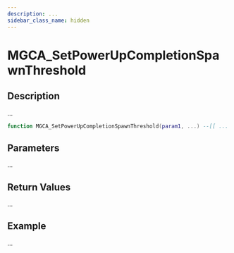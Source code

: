 ```yaml
---
description: ...
sidebar_class_name: hidden
---
```


# MGCA_SetPowerUpCompletionSpawnThreshold

## Description

...

```lua
function MGCA_SetPowerUpCompletionSpawnThreshold(param1, ...) --[[ ... ]] end
```

## Parameters

...

## Return Values

...

## Example

...

